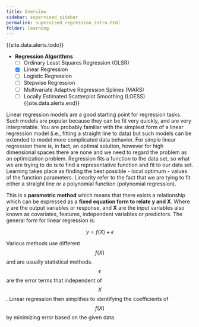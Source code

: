 ```yaml
---
title: Overview
sidebar: supervised_sidebar
permalink: supervised_regression_intro.html
folder: learning
---
```


{{site.data.alerts.todo}}
- **Regression Algorithms**
	- [ ] Ordinary Least Squares Regression (OLSR)
	- [x] Linear Regression
	- [ ] Logistic Regression
	- [ ] Stepwise Regression
	- [ ] Multivariate Adaptive Regression Splines (MARS)
	- [ ] Locally Estimated Scatterplot Smoothing (LOESS)
{{site.data.alerts.end}}

Linear regression models are a good starting point for regression tasks. Such models are popular because they can be fit very quickly, and are very interpretable. You are probably familiar with the simplest form of a linear regression model (i.e., fitting a straight line to data) but such models can be extended to model more complicated data behavior.  For simple linear regression there is, in fact, an optimal solution, however for high dimensional spaces there are none and we need to regard the problem as an optimization problem. Regression fits a function to the data set, so what we are trying to do is to find a representative function and fit to our data set. Learning takes place as finding the best possible - local optimum - values of the function parameters. Linearity refer to the fact that we are tying to fit either a straight line or a polynomial function (polynomial regression).

This is a **parametric method** which means that there exists a relationship which can be expressed as a **fixed equation form to relate y and X**.  Where y are the output variables or response, and **X** are the input variables also known as covariates, features, independent variables or predictors.  The general form for linear regression is:

$$ y = f(X) + \epsilon $$

Various methods use different $$f(X)$$ and are usually statistical methods.  $$\epsilon$$ are the error terms that independent of $$X$$.  Linear regression then simplifies to identifying the coefficients of $$f(X)$$ by minimizing error based on the given data.


